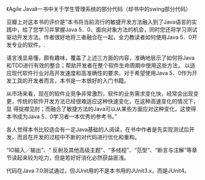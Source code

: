 《Agile Java》一书中关于学生管理系统的部分代码（却书中的swing部分代码）

豆瓣上对这本书的评价是“本书将当前流行的敏捷开发方法融入到了Java语言的实践中，给了您学习并掌握Java 5．0、面向对象方法的机会，同时您还将学习测试驱动开发方法。作者很好地将三者融合在一起，全力教读者如何使用Java 5．0开发专业的软件。.

语言浅显易懂，颇有趣味，覆盖了上述三方面的内容，准确地层示了如何将Java和TDD进行有效的整合；帮助开发者在整个软件生命周期中使用这些方法， 以适应现代软件行业对高开发速度和高准确性的要求，对于希望使用Java 5．0作为开发工具的开发者而言，本书是一本很好的入门书籍。

从市场来看，现在的软件业竞争非常激烈，软件的业务需求变化快，经常会出现变更，传统的软件开发方法已经很难适应这种快速变化，在这种高速变化的情况下，显 得捉襟见肘；而融合了敏捷方法的Java可以从某些方面应对这种变化，这使得本书成为Java 5．0学习者一本优秀的参考书。”

各人觉得本书比较适合有一定Java基础的人阅读，在书中作者是先实现测试后开发，而且在开发的过程中不断的对代码进行优化和重构。

“IO输入／输出”、“ 反射及其他高级主题”、“多线程”、“范型”、“断言与注解”等章节读起来较为吃力，但是若好好消化必然获益匪浅。

代码在Java 7.0测试通过，但JUnit用的不是本书用的JUnit3.x，而是JUnit4。


